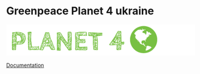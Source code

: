 # Greenpeace Planet 4 ukraine

![Planet4](./planet4.png)

[Documentation](https://support.greenpeace.org/planet4/nro-customization/deployment)
